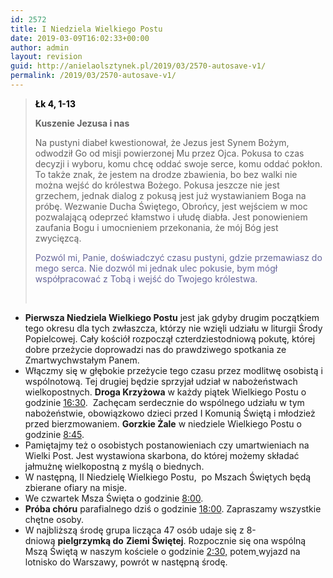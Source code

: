 ```yaml
---
id: 2572
title: I Niedziela Wielkiego Postu
date: 2019-03-09T16:02:33+00:00
author: admin
layout: revision
guid: http://anielaolsztynek.pl/2019/03/2570-autosave-v1/
permalink: /2019/03/2570-autosave-v1/
---
```

> <span style="color: #000000;"><b>Łk 4, 1-13</b></span>
> 
> **Kuszenie Jezusa i nas**
> 
> Na pustyni diabeł kwestionował, że Jezus jest Synem Bożym, odwodził Go od misji powierzonej Mu przez Ojca. Pokusa to czas decyzji i wyboru, komu chcę oddać swoje serce, komu oddać pokłon. To także znak, że jestem na drodze zbawienia, bo bez walki nie można wejść do królestwa Bożego. Pokusa jeszcze nie jest grzechem, jednak dialog z pokusą jest już wystawianiem Boga na próbę. Wezwanie Ducha Świętego, Obrońcy, jest wejściem w moc pozwalającą odeprzeć kłamstwo i ułudę diabła. Jest ponowieniem zaufania Bogu i umocnieniem przekonania, że mój Bóg jest zwycięzcą.
> 
> <span style="color: #666699;">Pozwól mi, Panie, doświadczyć czasu pustyni, gdzie przemawiasz do mego serca. Nie dozwól mi jednak ulec pokusie, bym mógł współpracować z Tobą i wejść do Twojego królestwa.</span>
> 
> &nbsp;

  * **Pierwsza Niedziela Wielkiego Postu** jest jak gdyby drugim początkiem tego okresu dla tych zwłaszcza, którzy nie wzięli udziału w liturgii Środy Popielcowej. Cały kościół rozpoczął czterdziestodniową pokutę, której dobre przeżycie doprowadzi nas do prawdziwego spotkania ze Zmartwychwstałym Panem.
  * Włączmy się w głębokie przeżycie tego czasu przez modlitwę osobistą i wspólnotową. Tej drugiej będzie sprzyjał udział w nabożeństwach wielkopostnych. **Droga Krzyżowa** w każdy piątek Wielkiego Postu o godzinie <span style="text-decoration: underline;">16:30</span>.  Zachęcam serdecznie do wspólnego udziału w tym nabożeństwie, obowiązkowo dzieci przed I Komunią Świętą i młodzież przed bierzmowaniem. **Gorzkie Żale** w niedziele Wielkiego Postu o godzinie <span style="text-decoration: underline;">8:45</span>.
  * Pamiętajmy też o osobistych postanowieniach czy umartwieniach na Wielki Post. Jest wystawiona skarbona, do której możemy składać jałmużnę wielkopostną z myślą o biednych.
  * W następną, II Niedzielę Wielkiego Postu,  po Mszach Świętych będą zbierane ofiary na misje.
  * We czwartek Msza Święta o godzinie <span style="text-decoration: underline;">8:00</span>.
  * **Próba chóru** parafialnego dziś o godzinie <span style="text-decoration: underline;">18:00</span>. Zapraszamy wszystkie chętne osoby.
  * W najbliższą środę grupa licząca 47 osób udaje się z 8-dniową **pielgrzymką do** **Ziemi Świętej**. Rozpocznie się ona wspólną Mszą Świętą w naszym kościele o godzinie <span style="text-decoration: underline;">2:30,</span> potem<span style="text-decoration: underline;"> </span>wyjazd na lotnisko do Warszawy, powrót w następną środę.